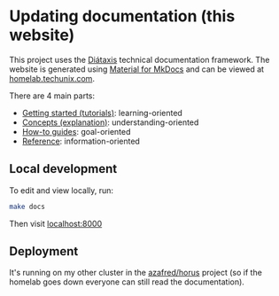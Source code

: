 # Updating documentation (this website)

This project uses the [Diátaxis](https://diataxis.fr) technical documentation framework.
The website is generated using [Material for MkDocs](https://squidfunk.github.io/mkdocs-material) and can be viewed at [homelab.techunix.com](https://homelab.techunix.com).

There are 4 main parts:

- [Getting started (tutorials)](https://diataxis.fr/tutorials): learning-oriented
- [Concepts (explanation)](https://diataxis.fr/explanation): understanding-oriented
- [How-to guides](https://diataxis.fr/how-to-guides): goal-oriented
- [Reference](https://diataxis.fr/reference): information-oriented

## Local development

To edit and view locally, run:

```sh
make docs
```

Then visit [localhost:8000](http://localhost:8000)

## Deployment

It's running on my other cluster in the [azafred/horus](https://github.com/azafred/horus) project
(so if the homelab goes down everyone can still read the documentation).

<!-- TODO -->
<!-- This website is running in both my homelab cluster and on my other cluster in the [azafred/horus](https://github.com/azafred/horus) project (both in `apps/homelab-docs`), -->
<!-- with manual DNS switch over in case I want to rebuild either of them (this is the most cost effective way to do this that I can think of). -->

<!-- You don't have to do this, you can host it on 1 cluster just fine. -->
<!-- But for 0.000000000001% of you who have 2 clusters like me, here's how to switch between them: -->

<!-- - Add the following annotation to the Ingress on the new cluster: `TODO` -->
<!-- - Go to DNS config on Cloudflare dashboard -->
<!-- - Find the TXT record for `homelab.techunix.com` and switch the `ownerID` between `homelab` and `horus` -->
<!-- - Wait for the matching CNAME or A record to change -->
<!-- - Check if you can still access the website -->
<!-- - Do what ever you want to do -->
<!-- - (Optional) Switch back to the previous cluster -->
